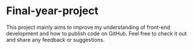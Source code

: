 # Final-year-project
This project mainly aims to improve my understanding of front-end development and how to publish code on GitHub. Feel free to check it out and share any feedback or suggestions.
